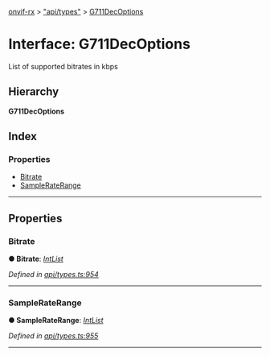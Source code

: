 [onvif-rx](../README.md) > ["api/types"](../modules/_api_types_.md) > [G711DecOptions](../interfaces/_api_types_.g711decoptions.md)

# Interface: G711DecOptions

List of supported bitrates in kbps

## Hierarchy

**G711DecOptions**

## Index

### Properties

* [Bitrate](_api_types_.g711decoptions.md#bitrate)
* [SampleRateRange](_api_types_.g711decoptions.md#sampleraterange)

---

## Properties

<a id="bitrate"></a>

###  Bitrate

**● Bitrate**: *[IntList](_api_types_.intlist.md)*

*Defined in [api/types.ts:954](https://github.com/patrickmichalina/onvif-rx/blob/d62cee9/src/api/types.ts#L954)*

___
<a id="sampleraterange"></a>

###  SampleRateRange

**● SampleRateRange**: *[IntList](_api_types_.intlist.md)*

*Defined in [api/types.ts:955](https://github.com/patrickmichalina/onvif-rx/blob/d62cee9/src/api/types.ts#L955)*

___

